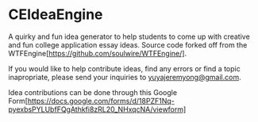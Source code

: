 CEIdeaEngine
============

A quirky and fun idea generator to help students to come up with creative and fun college application essay ideas.
Source code forked off from the WTFEngine[https://github.com/soulwire/WTFEngine/].

If you would like to help contribute ideas, find any errors or find a topic inapropriate, please send your inquiries to yuyajeremyong@gmail.com.

Idea contributions can be done through this Google Form[https://docs.google.com/forms/d/18PZF1Nq-pyexbsPYLUbfFQgAthkfi8zRL20_NHxqcNA/viewform]
